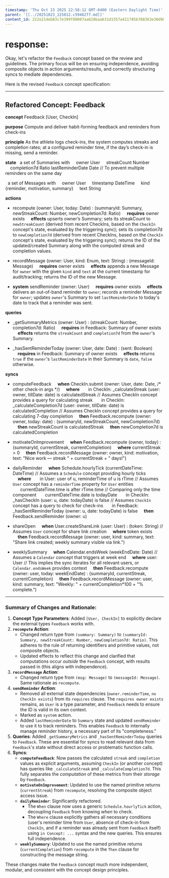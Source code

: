 ```yaml
---
timestamp: 'Thu Oct 23 2025 22:58:12 GMT-0400 (Eastern Daylight Time)'
parent: '[[../20251023_225812.c59462ff.md]]'
content_id: 222e214eb83c7e399f00007aa628baa631d1557a411785b788363e30d98b2206
---
```


# response:

Okay, let's refactor the `Feedback` concept based on the review and guidelines. The primary focus will be on ensuring independence, avoiding composite objects in action arguments/results, and correctly structuring syncs to mediate dependencies.

Here is the revised `Feedback` concept specification:

***

## Refactored Concept: Feedback

**concept** Feedback \[User, CheckIn]

**purpose** Compute and deliver habit-forming feedback and reminders from check-ins

**principle** As the athlete logs check-ins, the system computes streaks and completion rates; at a configured reminder time, if the day’s check-in is missing, send a reminder.

**state**
  a set of Summaries with
    owner User
    streakCount Number
    completion7d Ratio
lastReminderDate Date // To prevent multiple reminders on the same day

  a set of Messages with
    owner User
    timestamp DateTime
    kind {reminder, motivation, summary}
    text String

**actions**

* recompute (owner: User, today: Date) : (summaryId: Summary, newStreakCount: Number, newCompletion7d: Ratio)
      **requires** owner exists
      **effects**
  upserts owner’s Summary;
  sets its streakCount to `newStreakCount` (derived from recent CheckIns, based on the `CheckIn` concept's state, evaluated by the triggering sync);
  sets its completion7d to `newCompletion7d` (derived from recent CheckIns, based on the `CheckIn` concept's state, evaluated by the triggering sync);
  returns the ID of the updated/created Summary along with the computed streak and completion values.

* recordMessage (owner: User, kind: Enum, text: String) : (messageId: Message)
      **requires** owner exists
      **effects**
  appends a new Message for `owner` with the given `kind` and `text` at the current timestamp for audit/tracking;
  returns the ID of the new Message.

* **system** sendReminder (owner: User)
      **requires** owner exists
      **effects**
  delivers an out-of-band reminder to `owner`;
  records a reminder Message for `owner`;
  updates `owner`'s Summary to set `lastReminderDate` to today's date to track that a reminder was sent.

**queries**

* \_getSummaryMetrics (owner: User) : (streakCount: Number, completion7d: Ratio)
      **requires** in Feedback: Summary of owner exists
      **effects** returns the `streakCount` and `completion7d` from the `owner`'s Summary.

* \_hasSentReminderToday (owner: User, date: Date) : (sent: Boolean)
      **requires** in Feedback: Summary of owner exists
      **effects** returns `true` if the `owner`'s `lastReminderDate` in their Summary is `date`, `false` otherwise.

**syncs**

* computeFeedback
      **when** CheckIn.submit (owner: User, date: Date, /\* other check-in args \*/)
      **where**
        in CheckIn: \_calculateStreak (user: owner, tillDate: date) is calculatedStreak // Assumes CheckIn concept provides a query for calculating streak
        in CheckIn: \_calculateCompletion7d (user: owner, tillDate: date) is calculatedCompletion // Assumes CheckIn concept provides a query for calculating 7-day completion
      **then** Feedback.recompute (owner: owner, today: date) : (summaryId, newStreakCount, newCompletion7d)
      **then** newStreakCount is calculatedStreak
      **then** newCompletion7d is calculatedCompletion

* motivateOnImprovement
      **when** Feedback.recompute (owner, today) : (summaryId, currentStreak, currentCompletion)
      **where** currentStreak > 0
      **then** Feedback.recordMessage (owner: owner, kind: motivation, text: "Nice work — streak " + currentStreak + " days!")

* dailyReminder
      **when** Schedule.hourlyTick (currentDateTime: DateTime) // Assumes a `Schedule` concept providing hourly ticks
      **where**
        in User: user of u, reminderTime of u is rTime // Assumes `User` concept has a `reminderTime` property for `User` entities
        currentDateTime.time is after rTime.time // Comparing only the time component
        currentDateTime.date is todayDate
        in CheckIn: \_hasCheckIn (user: u, date: todayDate) is false // Assumes `CheckIn` concept has a query to check for check-ins
        in Feedback: \_hasSentReminderToday (owner: u, date: todayDate) is false
      **then** Feedback.sendReminder (owner: u)

* shareOpen
      **when** User.createShareLink (user: User) : (token: String) // Assumes `User` concept for share link creation
      **where** token exists
      **then** Feedback.recordMessage (owner: user, kind: summary, text: "Share link created; weekly summary visible via link.")

* weeklySummary
      **when** Calendar.endsWeek (weekEndDate: Date) // Assumes a `Calendar` concept that triggers at week end
      **where** user: User // This implies the sync iterates for all relevant users, or `Calendar.endsWeek` provides context
      **then** Feedback.recompute (owner: user, today: weekEndDate) : (summaryId, currentStreak, currentCompletion)
      **then** Feedback.recordMessage (owner: user, kind: summary, text: "Weekly: " + currentCompletion\*100 + "% complete.")

***

### Summary of Changes and Rationale:

1. **Concept Type Parameters**: Added `[User, CheckIn]` to explicitly declare the external types `Feedback` works with.
2. **`recompute` Action**:
   * Changed return type from `(summary: Summary)` to `(summaryId: Summary, newStreakCount: Number, newCompletion7d: Ratio)`. This adheres to the rule of returning identifiers and primitive values, not composite objects.
   * Updated effects to reflect this change and clarified that computations occur *outside* the `Feedback` concept, with results passed in (this aligns with independence).
3. **`recordMessage` Action**:
   * Changed return type from `(msg: Message)` to `(messageId: Message)`. Same rationale as `recompute`.
4. **`sendReminder` Action**:
   * Removed all external state dependencies (`owner.reminderTime`, `no CheckIn exists`) from its `requires` clause. The `requires owner exists` remains, as `User` is a type parameter, and `Feedback` needs to ensure the ID is valid in its own context.
   * Marked as `system` action.
   * Added `lastReminderDate` to `Summary` state and updated `sendReminder` to use it to track reminders. This enables `Feedback` to internally manage reminder history, a necessary part of its "completeness."
5. **Queries**: Added `_getSummaryMetrics` and `_hasSentReminderToday` queries to `Feedback`. These are essential for syncs to read relevant data from `Feedback`'s state without direct access or problematic function calls.
6. **Syncs**:
   * **`computeFeedback`**: Now passes the calculated `streak` and `completion` values as explicit arguments, assuming `CheckIn` (or another concept) has queries like `_calculateStreak` and `_calculateCompletion7d`. This fully separates the *computation* of these metrics from their *storage* by `Feedback`.
   * **`motivateOnImprovement`**: Updated to use the named primitive returns (`currentStreak`) from `recompute`, resolving the composite object access issue.
   * **`dailyReminder`**: Significantly refactored.
     * The `When` clause now uses a generic `Schedule.hourlyTick` action, decoupling `Feedback` from knowing *when* to check.
     * The `Where` clause explicitly gathers all necessary conditions (user's reminder time from `User`, absence of check-in from `CheckIn`, and if a reminder was already sent from `Feedback` itself) using `in Concept: ...` syntax and the new queries. This ensures full independence.
   * **`weeklySummary`**: Updated to use the named primitive returns (`currentCompletion`) from `recompute` in the `Then` clause for constructing the message string.

These changes make the `Feedback` concept much more independent, modular, and consistent with the concept design principles.
